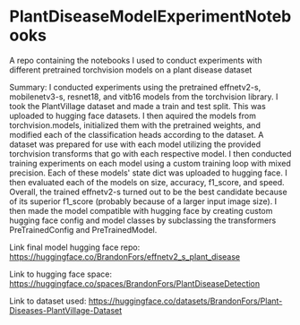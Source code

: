 # PlantDiseaseModelExperimentNotebooks
A repo containing the notebooks I used to conduct experiments with different pretrained torchvision models on a plant disease dataset

Summary:
  I conducted experiments using the pretrained effnetv2-s, mobilenetv3-s, resnet18, and vitb16 models from the torchvision library. I took the PlantVillage dataset and made a train and test split. This was uploaded to hugging face datasets. I then aquired the models from torchvision.models, initialized them with the pretrained weights, and modified each of the classification heads according to the dataset. A dataset was prepared for use with each model utilizing the provided torchvision transforms that go with each respective model. I then conducted training experiments on each model using a custom training loop with mixed precision. Each of these models' state dict was uploaded to hugging face. I then evaluated each of the models on size, accuracy, f1_score, and speed. Overall, the trained effnetv2-s turned out to be the best candidate because of its superior f1_score (probably because of a larger input image size). I then made the model compatible with hugging face by creating custom hugging face config and model classes by subclassing the transformers PreTrainedConfig and PreTrainedModel. 

Link final model hugging face repo:
https://huggingface.co/BrandonFors/effnetv2_s_plant_disease

Link to hugging face space:
https://huggingface.co/spaces/BrandonFors/PlantDiseaseDetection

Link to dataset used:
https://huggingface.co/datasets/BrandonFors/Plant-Diseases-PlantVillage-Dataset

